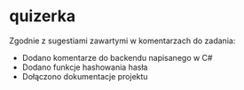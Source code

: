 # quizerka

Zgodnie z sugestiami zawartymi w komentarzach do zadania:
- Dodano komentarze do backendu napisanego w C#
- Dodano funkcje hashowania hasła 
- Dołączono dokumentacje projektu
